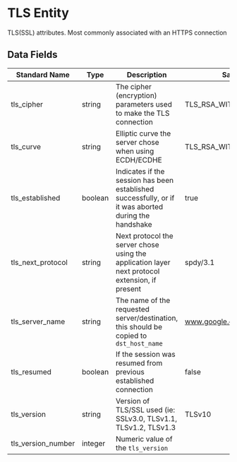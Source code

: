 # TLS Entity
TLS(SSL) attributes. Most commonly associated with an HTTPS connection

## Data Fields
|Standard Name|Type|Description|Sample Value|
|---|---|---|---|
|tls_cipher|string|The cipher (encryption) parameters used to make the TLS connection|TLS_RSA_WITH_AES_128_CBC_SHA|
|tls_curve|string|Elliptic curve the server chose when using ECDH/ECDHE|TLS_RSA_WITH_AES_128_CBC_SHA|
|tls_established|boolean|Indicates if the session has been established successfully, or if it was aborted during the handshake|true|
|tls_next_protocol|string|Next protocol the server chose using the application layer next protocol extension, if present|spdy/3.1|
| tls_server_name|string|The name of the requested server/destination, this should be copied to `dst_host_name`|www.google.com|
|tls_resumed|boolean|If the session was resumed from previous established connection|false|
|tls_version|string|Version of TLS/SSL used (ie: SSLv3.0, TLSv1.1, TLSv1.2, TLSv1.3|TLSv10|
| tls_version_number|integer|Numeric value of the `tls_version`||
